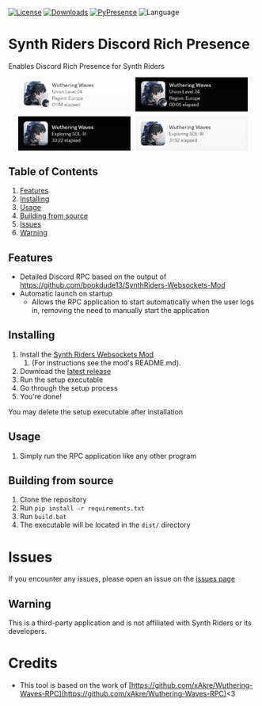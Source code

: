 [![License](https://img.shields.io/github/license/xAkre/Wuthering-Waves-RPC?style=for-the-badge)](https://github.com/xAkre/Wuthering-Waves-RPC/blob/master/LICENSE.md)
[![Downloads](https://img.shields.io/github/downloads/xAkre/Wuthering-Waves-RPC/total?style=for-the-badge)](https://github.com/xAkre/Wuthering-Waves-RPC/releases)
[![PyPresence](https://img.shields.io/badge/using-pypresence-00bb88.svg?style=for-the-badge&logo=discord&logoWidth=20)](https://github.com/qwertyquerty/pypresence)
![Language](https://img.shields.io/github/languages/top/xAkre/Wuthering-Waves-RPC?style=for-the-badge)

# Synth Riders Discord Rich Presence

Enables Discord Rich Presence for Synth Riders
<div style="display: flex; flex-direction: column; gap: 10px">
    <div style="width: 100%; display: flex; gap: 10px; justify-content: center;">
        <img src="screenshots/light-db.png" style="width: 45%; height: 50%">
        <img src="screenshots/dark-db.png" style="width: 45%; height: 50%">
    </div>
    <div style="width: 100%; display: flex; gap: 10px; justify-content: center;">
        <img src="screenshots/dark-no-db.png"   style="width: 45%; height: 50%">
        <img src="screenshots/light-no-db.png" style="width: 45%; height: 50%">
    </div>
</div>

## Table of Contents

<ol>
    <li><a href="#features">Features</a></li>
    <li><a href="#installing">Installing</a></li>
    <li><a href="#usage">Usage</a></li>
    <li><a href="#building-from-source">Building from source</a></li>
    <li><a href="#issues">Issues</a></li>
    <li><a href="#warning">Warning</a></li>
</ol>

## Features

- Detailed Discord RPC based on the output of https://github.com/bookdude13/SynthRiders-Websockets-Mod 
- Automatic launch on startup
  - Allows the RPC application to start automatically when the user logs in, removing the need to manually start the application

## Installing

1. Install the [Synth Riders Websockets Mod](https://github.com/bookdude13/SynthRiders-Websockets-Mod)
   1. (For instructions see the mod's README.md).
2. Download the [latest release](
    https://github.com/6uhrmittag/Synth-Riders-RPC/releases/latest
) 
3. Run the setup executable
4. Go through the setup process
5. You're done!

You may delete the setup executable after installation

## Usage

1. Simply run the RPC application like any other program

## Building from source

1. Clone the repository
2. Run `pip install -r requirements.txt`
3. Run `build.bat`
4. The executable will be located in the `dist/` directory

# Issues

If you encounter any issues, please open an issue on the [issues page](https://github.com/6uhrmittag/Synth-Riders-RPC/issues)

## Warning

This is a third-party application and is not affiliated with Synth Riders or its developers.

# Credits

- This tool is based on the work of [https://github.com/xAkre/Wuthering-Waves-RPC](https://github.com/xAkre/Wuthering-Waves-RPC)<3

